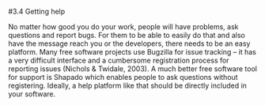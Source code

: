 #3.4 Getting help

No matter how good you do your work, people will have problems, ask questions and report bugs. For them to be able to easily do that and also have the message reach you or the developers, there needs to be an easy platform. 
Many free software projects use Bugzilla for issue tracking – it has a very difficult interface and a cumbersome registration process for reporting issues (Nichols & Twidale, 2003). A much better free software tool for support is Shapado which enables people to ask questions without registering. 
Ideally, a help platform like that should be directly included in your software. 
